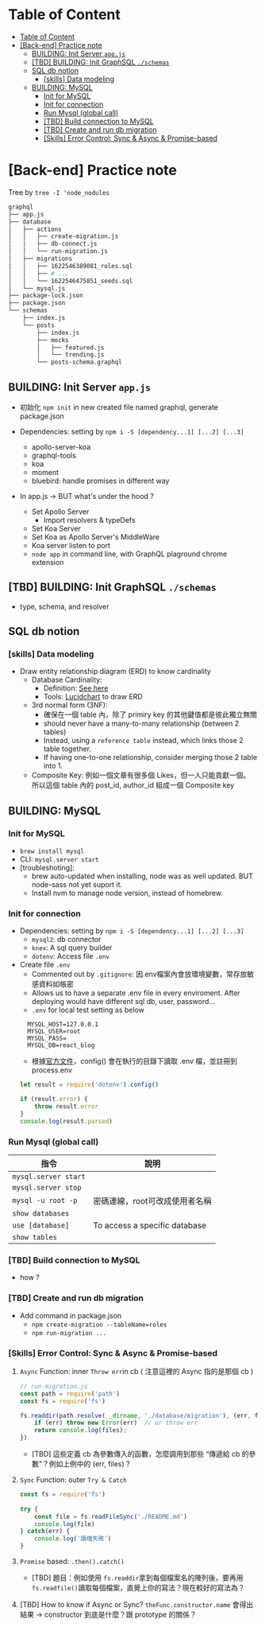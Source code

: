 # Table of Content

- [Table of Content](#table-of-content)
- [[Back-end] Practice note](#back-end-practice-note)
  - [BUILDING: Init Server `app.js`](#building-init-server-appjs)
  - [[TBD] BUILDING: Init GraphSQL `./schemas`](#tbd-building-init-graphsql-schemas)
  - [SQL db notion](#sql-db-notion)
    - [[skills] Data modeling](#skills-data-modeling)
  - [BUILDING: MySQL](#building-mysql)
    - [Init for MySQL](#init-for-mysql)
    - [Init for connection](#init-for-connection)
    - [Run Mysql (global call)](#run-mysql-global-call)
    - [[TBD] Build connection to MySQL](#tbd-build-connection-to-mysql)
    - [[TBD] Create and run db migration](#tbd-create-and-run-db-migration)
    - [[Skills] Error Control: Sync & Async & Promise-based](#skills-error-control-sync--async--promise-based)


# [Back-end] Practice note
Tree by `tree -I 'node_nodules`
```zsh
graphql
├── app.js
├── database
│   ├── actions
│   │   ├── create-migration.js
│   │   ├── db-connect.js
│   │   └── run-migration.js
│   ├── migrations
│   │   ├── 1622546389081_roles.sql
│   │   ├── # ...
│   │   └── 1622546475851_seeds.sql
│   └── mysql.js
├── package-lock.json
├── package.json
└── schemas
    ├── index.js
    └── posts
        ├── index.js
        ├── mocks
        │   ├── featured.js
        │   └── trending.js
        └── posts-schema.graphql
```

## BUILDING: Init Server `app.js`
- 初始化 `npm init` in new created file named graphql, generate package.json<br/>
- Dependencies: setting by `npm i -S [dependency...1] [...2] [...3] `
  - apollo-server-koa
  - graphql-tools
  - koa
  - moment
  - bluebird: handle promises in different way

- In app.js → BUT what's under the hood ?
  - Set Apollo Server
    - Import resolvers & typeDefs
  - Set Koa Server
  - Set Koa as Apollo Server's MiddleWare
  - Koa server listen to port
  - `node app` in command line, with GraphQL plaground chrome extension

## [TBD] BUILDING: Init GraphSQL `./schemas`
- type, schema, and resolver

## SQL db notion
### [skills] Data modeling
- Draw entity relationship diagram (ERD) to know cardinality
  - Database Cardinality: 
    - Definition: [See here](https://orangematter.solarwinds.com/2020/01/05/what-is-cardinality-in-a-database/)
    - Tools: [Lucidchart](https://www.lucidchart.com/pages/) to draw ERD
  - 3rd normal form (3NF):
    - 確保在一個 table 內，除了 primiry key 的其他鍵值都是彼此獨立無關
    - should never have a many-to-many relationship (between 2 tables)
    - Instead, using a `reference table` instead, which links those 2 table together.
    - If having one-to-one relationship, consider merging those 2 table into 1.
  - Composite Key: 例如一個文章有很多個 Likes，但一人只能貢獻一個。 <br/>
  所以這個 table 內的 post_id, author_id 組成一個 Composite key

## BUILDING: MySQL
### Init for MySQL
- `brew install mysql`
- CLI: `mysql.server start`
- [troubleshoting]: 
  - brew auto-updated when installing, node was as well updated. BUT node-sass not yet suport it.
  - Install nvm to manage node version, instead of homebrew.

### Init for connection
- Dependencies: setting by `npm i -S [dependency...1] [...2] [...3] `
  - `mysql2`: db connector
  - `knex`: A sql query builder
  - `dotenv`: Access file `.env`
- Create file `.env`
  - Commented out by `.gitignore`: 因.env檔案內會放環境變數，常存放敏感資料如帳密
  - Allows us to have a separate .env file in every enviroment. After deploying would have different sql db, user, password...
  - `.env` for local test setting as below
  ```
    MYSQL_HOST=127.0.0.1
    MYSQL_USER=root
    MYSQL_PASS=
    MYSQL_DB=react_blog
  ```
  - 根據[官方文件](https://www.npmjs.com/package/dotenv)，config() 會在執行的目錄下讀取 .env 檔，並註冊到 process.env
  ```Javascript
  let result = require('dotenv').config()

  if (result.error) {
      throw result.error
  }
  console.log(result.parsed)
  ```
### Run Mysql (global call)
  | 指令 | 說明 |
  | ------ | ------ |
  | `mysql.server start` | 
  | `mysql.server stop` |
  | `mysql -u root -p` | 密碼連線，root可改成使用者名稱 
  | `show databases`  | 
  | `use [database]` | To access a specific database
  | `show tables` | 

### [TBD] Build connection to MySQL
- how ? 

### [TBD] Create and run db migration
- Add command in package.json 
  - `npm create-migration --tableName=roles` 
  - `npm run-migration ...`


### [Skills] Error Control: Sync & Async & Promise-based
1. `Async` Function: inner `Throw err`in cb ( 注意這裡的 Async 指的是那個 cb )
    ```JavaScript
    // run-migration.js
    const path = require('path')
    const fs = require('fs')

    fs.readdir(path.resolve(__dirname, './database/migration'), (err, files)=> {
        if (err) throw new Error(err)  // or throw err
        return console.log(files);
    })
    ```
    - [TBD] 這些定義 cb 為參數傳入的函數，怎麼調用到那些 “傳遞給 cb 的參數"？例如上例中的 (err, files) ? 
2. `Sync` Function: outer `Try & Catch` 
    ```JavaScript
    const fs = require('fs')
        
    try {
        const file = fs.readFileSync('./README.md')
        console.log(file)
    } catch(err) {
        console.log('讀檔失敗')
    }
    ```
3. `Promise` based: `.then().catch()`
    - [TBD] 題目：例如使用 `fs.readdir`拿到每個檔案名的陣列後，要再用`fs.readfile()`讀取每個檔案，直覺上你的寫法？現在較好的寫法為？

4. [TBD] How to know if Async or Sync?
    `theFunc.constructor.name` 會得出結果 → constructor 到底是什麼？跟 prototype 的關係？